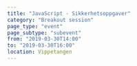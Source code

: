 ```yaml
---
title: "JavaScript - Sikkerhetsoppgaver"
category: "Breakout session"
page_type: "event"
page_subtype: "subevent"
from: "2019-03-30T14:00"
to: "2019-03-30T16:00"
location: Vippetangen
---
```

